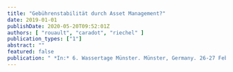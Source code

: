 ```yaml
---
title: "Gebührenstabilität durch Asset Management?"
date: 2019-01-01
publishDate: 2020-05-20T09:52:01Z
authors: [ "rouault", "caradot", "riechel" ]
publication_types: ["1"]
abstract: ""
featured: false
publication: " *In:* 6. Wassertage Münster. Münster, Germany. 26-27 February 2019"
---
```


